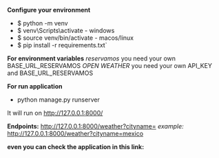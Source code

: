**Configure your environment**

- $ python -m venv
- $ venv\Scripts\activate - windows
- $ source venv/bin/activate - macos/linux
- $ pip install -r requirements.txt`

**For environment variables**
_reservamos_
you need your own BASE_URL_RESERVAMOS
_OPEN WEATHER_
you need your own API_KEY and BASE_URL_RESERVAMOS

**For run application**

- python manage.py runserver

It will run on http://127.0.0.1:8000/

**Endpoints:**
http://127.0.0.1:8000/weather?cityname=
_example:_
http://127.0.0.1:8000/weather?cityname=mexico

**even you can check the application in this link:**
